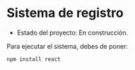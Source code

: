 <h1>Sistema de registro</h1>

- Estado del proyecto: En construcción.

Para ejecutar el sistema, debes de poner:

```npm install react```
